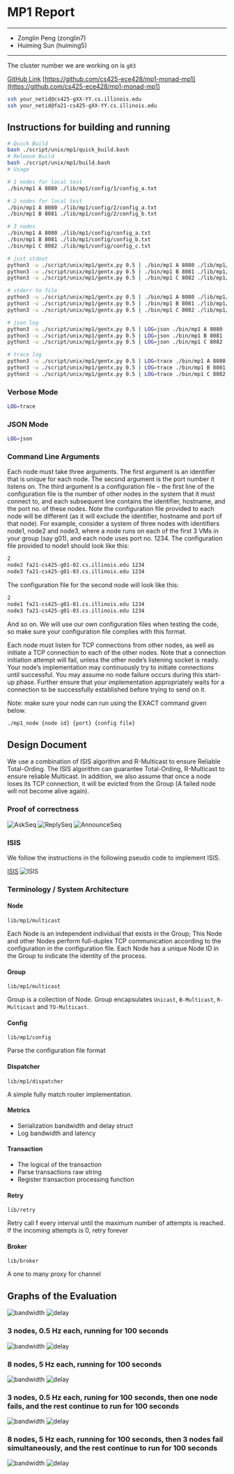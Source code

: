 # MP1 Report

---

- Zonglin Peng (zonglin7)
- Huiming Sun (huiming5)

---

The cluster number we are working on is `g03`

[GitHub Link](https://github.com/cs425-ece428/mp1-monad-mp1)
[https://github.com/cs425-ece428/mp1-monad-mp1](https://github.com/cs425-ece428/mp1-monad-mp1)

```bash
ssh your_netid@cs425-gXX-YY.cs.illinois.edu
ssh your_netid@fa21-cs425-gXX-YY.cs.illinois.edu
```

## Instructions for building and running

```bash
# Quick Build
bash ./script/unix/mp1/quick_build.bash
# Release Build
bash ./script/unix/mp1/build.bash
# Usage

# 1 nodes for local test
./bin/mp1 A 8080 ./lib/mp1/config/1/config_a.txt

# 2 nodes for local test
./bin/mp1 A 8080 ./lib/mp1/config/2/config_a.txt
./bin/mp1 B 8081 ./lib/mp1/config/2/config_b.txt

# 3 nodes
./bin/mp1 A 8080 ./lib/mp1/config/config_a.txt
./bin/mp1 B 8081 ./lib/mp1/config/config_b.txt
./bin/mp1 C 8082 ./lib/mp1/config/config_c.txt

# just stdout
python3 -u ./script/unix/mp1/gentx.py 0.5 | ./bin/mp1 A 8080 ./lib/mp1/config/3/config_a.txt 2> /dev/null
python3 -u ./script/unix/mp1/gentx.py 0.5 | ./bin/mp1 B 8081 ./lib/mp1/config/3/config_b.txt 2> /dev/null
python3 -u ./script/unix/mp1/gentx.py 0.5 | ./bin/mp1 C 8082 ./lib/mp1/config/3/config_c.txt 2> /dev/null

# stderr to file
python3 -u ./script/unix/mp1/gentx.py 0.5 | ./bin/mp1 A 8080 ./lib/mp1/config/3/config_a.txt 2> /tmp/a.log
python3 -u ./script/unix/mp1/gentx.py 0.5 | ./bin/mp1 B 8081 ./lib/mp1/config/3/config_b.txt 2> /tmp/b.log
python3 -u ./script/unix/mp1/gentx.py 0.5 | ./bin/mp1 C 8082 ./lib/mp1/config/3/config_c.txt 2> /tmp/c.log

# json log
python3 -u ./script/unix/mp1/gentx.py 0.5 | LOG=json ./bin/mp1 A 8080 ./lib/mp1/config/3/config_a.txt 2> /tmp/a.log
python3 -u ./script/unix/mp1/gentx.py 0.5 | LOG=json ./bin/mp1 B 8081 ./lib/mp1/config/3/config_b.txt 2> /tmp/b.log
python3 -u ./script/unix/mp1/gentx.py 0.5 | LOG=json ./bin/mp1 C 8082 ./lib/mp1/config/3/config_c.txt 2> /tmp/c.log

# trace log
python3 -u ./script/unix/mp1/gentx.py 0.5 | LOG=trace ./bin/mp1 A 8080 ./lib/mp1/config/3/config_a.txt 2> /tmp/a.log
python3 -u ./script/unix/mp1/gentx.py 0.5 | LOG=trace ./bin/mp1 B 8081 ./lib/mp1/config/3/config_b.txt 2> /tmp/b.log
python3 -u ./script/unix/mp1/gentx.py 0.5 | LOG=trace ./bin/mp1 C 8082 ./lib/mp1/config/3/config_c.txt 2> /tmp/c.log
```

### Verbose Mode

```bash
LOG=trace
```

### JSON Mode

```bash
LOG=json
```

### Command Line Arguments

Each node must take three arguments. The first argument is an identifier that is unique for each node. The second argument is the port number it listens on. The third argument is a configuration file – the first line of the configuration file is the number of other nodes in the system that it must connect to, and each subsequent line contains the identifier, hostname, and the port no. of these nodes. Note the configuration file provided to each node will be different (as it will exclude the identifier, hostname and port of that node). For example, consider a system of three nodes with identifiers node1, node2 and node3, where a node runs on each of the first 3 VMs in your group (say g01), and each node uses port no. 1234. The configuration file provided to node1 should look like this:

```txt
2
node2 fa21-cs425-g01-02.cs.illinois.edu 1234
node3 fa21-cs425-g01-03.cs.illinois.edu 1234
```

The configuration file for the second node will look like this:

```txt
2
node1 fa21-cs425-g01-01.cs.illinois.edu 1234
node3 fa21-cs425-g01-03.cs.illinois.edu 1234
```

And so on. We will use our own configuration files when testing the code, so make sure your configuration file complies with this format.

Each node must listen for TCP connections from other nodes, as well as initiate a TCP connection to each of the other nodes. Note that a connection initiation attempt will fail, unless the other node’s listening socket is ready. Your node’s implementation may continuously try to initiate connections until successful. You may assume no node failure occurs during this start-up phase. Further ensure that your implementation appropriately waits for a connection to be successfully established before trying to send on it.

Note: make sure your node can run using the EXACT command given below.

```bash
./mp1_node {node id} {port} {config file}
```

## Design Document

We use a combination of ISIS algorithm and R-Multicast to ensure Reliable Total-Ording. The ISIS algorithm can guarantee Total-Ording, R-Multicast to ensure reliable Multicast.
In addition, we also assume that once a node loses its TCP connection, it will be evicted from the Group (A failed node will not become alive again).

### Proof of correctness

![AskSeq](./assets/1.png)
![ReplySeq](./assets/2.png)
![AnnounceSeq](./assets/3.png)

### ISIS

We follow the instructions in the following pseudo code to implement ISIS.

[ISIS](https://studylib.net/doc/7830646/isis-algorithm-for-total-ordering-of-messages)
![ISIS](./assets/ISIS.jpg)

### Terminology / System Architecture

#### Node

`lib/mp1/multicast`

Each Node is an independent individual that exists in the Group;
This Node and other Nodes perform full-duplex TCP communication according to the configuration in the configuration file.
Each Node has a unique Node ID in the Group to indicate the identity of the process.

#### Group

`lib/mp1/multicast`

Group is a collection of Node.
Group encapsulates `Unicast`, `B-Multicast`, `R-Multicast` and `TO-Multicast`.

#### Config

`lib/mp1/config`

Parse the configuration file format

#### Dispatcher

`lib/mp1/dispatcher`

A simple fully match router implementation.

#### Metrics

- Serialization bandwidth and delay struct
- Log bandwidth and latency

#### Transaction

- The logical of the transaction
- Parse transactions raw string
- Register transaction processing function

#### Retry

`lib/retry`

Retry call f every interval until the maximum number of attempts is reached.
If the incoming attempts is 0, retry forever

#### Broker

`lib/broker`

A one to many proxy for channel

## Graphs of the Evaluation

![bandwidth](./assets/bandwidth/3_0_5_100s.png)
![delay](./assets/delay/3_0_5_100s.png)

### 3 nodes, 0.5 Hz each, running for 100 seconds

![bandwidth](./assets/bandwidth/3_0_5_100s.png)
![delay](./assets/delay/3_0_5_100s.png)

### 8 nodes, 5 Hz each, running for 100 seconds

![bandwidth](./assets/bandwidth/3_0_5_100s.png)
![delay](./assets/delay/3_0_5_100s.png)

### 3 nodes, 0.5 Hz each, runing for 100 seconds, then one node fails, and the rest continue to run for 100 seconds

![bandwidth](./assets/bandwidth/3_0_5_100s.png)
![delay](./assets/delay/3_0_5_100s.png)
### 8 nodes, 5 Hz each, running for 100 seconds, then 3 nodes fail simultaneously, and the rest continue to run for 100 seconds

![bandwidth](./assets/bandwidth/3_0_5_100s.png)
![delay](./assets/delay/3_0_5_100s.png)
